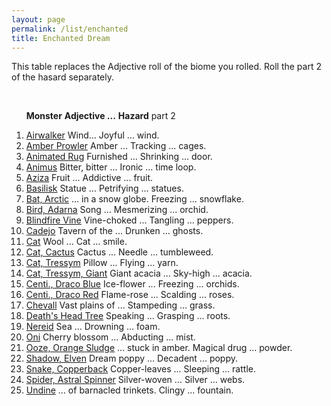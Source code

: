 ```yaml
---
layout: page
permalink: /list/enchanted
title: Enchanted Dream
---
```


This table replaces the Adjective roll of the biome you rolled. Roll the part 2 of the hasard separately.

<br>

&nbsp; &nbsp; &nbsp; <span class="a">**Monster**</span> <span class="bb">**Adjective ...**</span> <span class="bb">**Hazard**</span> part 2

1. <span class="a">[Airwalker](/monsters/airwalker)</span> <span class="b">Wind...</span> <span class="b">Joyful ...</span> <span class="d">wind.</span>
1. <span class="a">[Amber Prowler](/monsters/amber-prowler)</span> <span class="b">Amber ...</span> <span class="b">Tracking ...</span> <span class="d">cages.</span>
1. <span class="a">[Animated Rug](/monsters/animated-rug)</span> <span class="b">Furnished ...</span> <span class="b">Shrinking ...</span> <span class="d">door.</span>
1. <span class="a">[Animus](/monsters/animus)</span>  <span class="b">Bitter, bitter ...</span> <span class="b">Ironic ...</span> <span class="d"> time loop.</span>
1. <span class="a">[Aziza](/monsters/aziza)</span>  <span class="b">Fruit ...</span> <span class="b">Addictive ...</span> <span class="d"> fruit.</span>
1. <span class="a">[Basilisk](/monsters/basilisk)</span>  <span class="b">Statue ...</span> <span class="b">Petrifying ...</span> <span class="d"> statues.</span>
1. <span class="a">[Bat, Arctic](/monsters/bat-arctic)</span> <span class="b">... in a snow globe.</span> <span class="b">Freezing ...</span> <span class="d">snowflake.</span>
1. <span class="a">[Bird, Adarna](/monsters/bird-adarna)</span> <span class="b">Song ...</span> <span class="b">Mesmerizing ...</span> <span class="d">orchid.</span>
1. <span class="a">[Blindfire Vine](/monsters/blindfire-vine)</span> <span class="b">Vine-choked ...</span> <span class="b">Tangling ...</span> <span class="d">peppers.</span>
1. <span class="a">[Cadejo](/monsters/cadejo)</span> <span class="b">Tavern of the ...</span> <span class="b">Drunken ...</span> <span class="d">ghosts.</span>
1. <span class="a">[Cat](/monsters/cat)</span> <span class="b">Wool ...</span> <span class="b">Cat ...</span> <span class="d">smile.</span>
1. <span class="a">[Cat, Cactus](/monsters/cat-cactus)</span> <span class="b">Cactus ...</span> <span class="b">Needle ...</span> <span class="d">tumbleweed.</span>
1. <span class="a">[Cat, Tressym](/monsters/cat-tressym)</span> <span class="b">Pillow ...</span> <span class="b">Flying ...</span> <span class="d">yarn.</span>
1. <span class="a">[Cat, Tressym, Giant](/monsters/cat-tressym-giant)</span> <span class="b">Giant acacia ...</span> <span class="b">Sky-high ...</span> <span class="d">acacia.</span>
1. <span class="a">[Centi., Draco Blue](/monsters/centipede-dracopede-blue)</span> <span class="b">Ice-flower ...</span> <span class="b">Freezing ...</span> <span class="d">orchids.</span>
1. <span class="a">[Centi., Draco Red](/monsters/centipede-dracopede-red)</span> <span class="b">Flame-rose ...</span> <span class="b">Scalding ...</span> <span class="d">roses.</span>
1. <span class="a">[Chevall](/monsters/chevall)</span> <span class="b">Vast plains of ...</span>  <span class="b">Stampeding ...</span> <span class="d">grass.</span>
1. <span class="a">[Death's Head Tree](/monsters/death-head-tree)</span> <span class="b">Speaking ...</span>  <span class="b">Grasping ...</span> <span class="d">roots.</span>
1. <span class="a">[Nereid](/monsters/nereid)</span> <span class="b">Sea ...</span>  <span class="b">Drowning ...</span> <span class="d">foam.</span>
1. <span class="a">[Oni](/monsters/oni)</span> <span class="b">Cherry blossom ...</span>  <span class="b">Abducting ...</span> <span class="d">mist.</span>
1. <span class="a">[Ooze, Orange Sludge](/monsters/ooze-orange-sludge)</span> <span class="b">... stuck in amber.</span>  <span class="b">Magical drug ...</span> <span class="d">powder.</span>
1. <span class="a">[Shadow, Elven](/monsters/shadow-elven)</span>  <span class="b"> Dream poppy ...</span>  <span class="b">Decadent ...</span> <span class="d">poppy.</span>
1. <span class="a">[Snake, Copperback](/monsters/snake-copperback)</span>  <span class="b"> Copper-leaves ...</span>  <span class="b">Sleeping ...</span> <span class="d">rattle.</span>
1. <span class="a">[Spider, Astral Spinner](/monsters/spider-astral-spinner)</span>  <span class="b"> Silver-woven ...</span>  <span class="b">Silver ...</span> <span class="d">webs.</span>
1. <span class="a">[Undine](/monsters/undine)</span> <span class="b">... of barnacled trinkets.</span> <span class="b">Clingy ...</span> <span class="d">fountain.</span>

